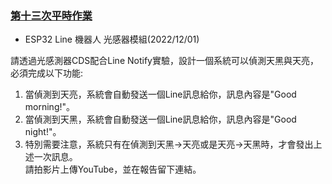 ### [第十三次平時作業](https://flipclass.stust.edu.tw/course/homework/59566)
- ESP32 Line 機器人 光感器模組(2022/12/01)

請透過光感測器CDS配合Line Notify實驗，設計一個系統可以偵測天黑與天亮，必須完成以下功能:  
1. 當偵測到天亮，系統會自動發送一個Line訊息給你，訊息內容是"Good morning!"。  
2. 當偵測到天黑，系統會自動發送一個Line訊息給你，訊息內容是"Good night!"。  
3. 特別需要注意，系統只有在偵測到天黑->天亮或是天亮->天黑時，才會發出上述一次訊息。  
請拍影片上傳YouTube，並在報告留下連結。
